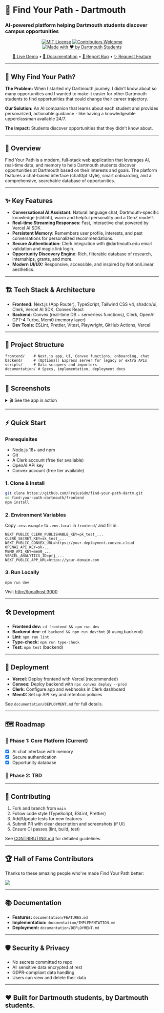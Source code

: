 # 🎯 Find Your Path - Dartmouth
### AI-powered platform helping Dartmouth students discover campus opportunities

<div align="center">

[![MIT License](https://img.shields.io/badge/License-MIT-green.svg)](https://choosealicense.com/licenses/mit/)
[![Contributors Welcome](https://img.shields.io/badge/contributors-welcome-brightgreen.svg?style=flat)](CONTRIBUTING.md)
[![Made with ❤️ by Dartmouth Students](https://img.shields.io/badge/Made%20with%20❤️%20by-Dartmouth%20Students-green.svg)](https://dartmouth.edu)

[🚀 Live Demo](https://find-your-path-dartmouth.vercel.app) • [📖 Documentation](./documentation) • [🐛 Report Bug](https://github.com/FrejusGdm/find-your-path-dartm/issues) • [✨ Request Feature](https://github.com/FrejusGdm/find-your-path-dartm/issues)

</div>

---

## 🤔 Why Find Your Path?

**The Problem:** When I started my Dartmouth journey, I didn't know about so many opportunities and I wanted to make it easier for other Dartmouth students to find opportunities that could change their career trajectory. 

**Our Solution:** An AI companion that learns about each student and provides personalized, actionable guidance - like having a knowledgeable upperclassman available 24/7.

**The Impact:** Students discover opportunities that they didn't know about.

---

## 🚀 Overview
Find Your Path is a modern, full-stack web application that leverages AI, real-time data, and memory to help Dartmouth students discover opportunities at Dartmouth based on their interests and goals. The platform features a chat-based interface (chatGpt style), smart onboarding, and a comprehensive, searchable database of opportunities.

---

## ✨ Key Features
- **Conversational AI Assistant:** Natural language chat, Dartmouth-specific knowledge (ishhhh), warm and helpful personality and a GenZ mode!!.
- **Real-time Streaming Responses:** Fast, interactive chat powered by Vercel AI SDK.
- **Persistent Memory:** Remembers user profile, interests, and past conversations for personalized recommendations.
- **Secure Authentication:** Clerk integration with @dartmouth.edu email validation and magic link login.
- **Opportunity Discovery Engine:** Rich, filterable database of research, internships, grants, and more.
- **Modern UI/UX:** Responsive, accessible, and inspired by Notion/Linear aesthetics.

---

## 🏗️ Tech Stack & Architecture
- **Frontend:** Next.js (App Router), TypeScript, Tailwind CSS v4, shadcn/ui, Clerk, Vercel AI SDK, Convex React
- **Backend:** Convex (real-time DB + serverless functions), Clerk, OpenAI GPT-4 Turbo, Mem0 (memory layer)
- **Dev Tools:** ESLint, Prettier, Vitest, Playwright, GitHub Actions, Vercel

---

## 📁 Project Structure
```
frontend/    # Next.js app, UI, Convex functions, onboarding, chat
backend/     # (Optional) Express server for legacy or extra APIs
scripts/     # Data scrapers and importers
documentation/ # Specs, implementation, deployment docs
```

---

## 📸 Screenshots

<details>
<summary>🎬 See the app in action</summary>

### Chat Interface
*Coming soon - Beautiful AI chat interface with streaming responses*

### Onboarding Flow
*Coming soon - 5-step mobile-optimized onboarding*

### Opportunity Discovery
*Coming soon - Personalized opportunity recommendations*

</details>

---

## ⚡ Quick Start

### Prerequisites
- Node.js 18+ and npm
- Git
- A Clerk account (free tier available)
- OpenAI API key
- Convex account (free tier available)

### 1. Clone & Install
```bash
git clone https://github.com/FrejusGdm/find-your-path-dartm.git
cd find-your-path-dartmouth/frontend
npm install
```

### 2. Environment Variables
Copy `.env.example` to `.env.local` in `frontend/` and fill in:
```
NEXT_PUBLIC_CLERK_PUBLISHABLE_KEY=pk_test_...
CLERK_SECRET_KEY=sk_test_...
NEXT_PUBLIC_CONVEX_URL=https://your-deployment.convex.cloud
OPENAI_API_KEY=sk-...
MEM0_API_KEY=mem0_...
VERCEL_ANALYTICS_ID=prj_...
NEXT_PUBLIC_APP_URL=https://your-domain.com
```

### 3. Run Locally
```bash
npm run dev
```
Visit [http://localhost:3000](http://localhost:3000)

---

## 🛠️ Development
- **Frontend dev:** `cd frontend && npm run dev`
- **Backend dev:** `cd backend && npm run dev:hot` (if using backend)
- **Lint:** `npm run lint`
- **Type-check:** `npm run type-check`
- **Test:** `npm test` (backend)

---

## 🚀 Deployment
- **Vercel:** Deploy frontend with Vercel (recommended)
- **Convex:** Deploy backend with `npx convex deploy --prod`
- **Clerk:** Configure app and webhooks in Clerk dashboard
- **Mem0:** Set up API key and retention policies

See `documentation/DEPLOYMENT.md` for full details.

---

## 🗺️ Roadmap

### 🚀 Phase 1: Core Platform (Current)
- [x] AI chat interface with memory
- [x] Secure authentication
- [x] Opportunity database

### 🎯 Phase 2: TBD

---

## 🤝 Contributing
1. Fork and branch from `main`
2. Follow code style (TypeScript, ESLint, Prettier)
3. Add/Update tests for new features
4. Submit PR with clear description and screenshots (if UI)
5. Ensure CI passes (lint, build, test)

See [CONTRIBUTING.md](CONTRIBUTING.md) for detailed guidelines.

---

## 🏆 Hall of Fame Contributors
<!-- This will be populated as people contribute -->
Thanks to these amazing people who've made Find Your Path better:

<a href="https://github.com/FrejusGdm/find-your-path-dartm/graphs/contributors">
  <img src="https://contrib.rocks/image?repo=FrejusGdm/find-your-path-dartm" />
</a>

---

## 📚 Documentation
- **Features:** `documentation/FEATURES.md`
- **Implementation:** `documentation/IMPLEMENTATION.md`
- **Deployment:** `documentation/DEPLOYMENT.md`

---

## 🛡️ Security & Privacy
- No secrets committed to repo
- All sensitive data encrypted at rest
- GDPR-compliant data handling
- Users can view and delete their data

---

## ❤️ Built for Dartmouth students, by Dartmouth students.


